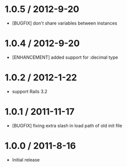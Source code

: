 # 1.0.5 / 2012-9-20

* [BUGFIX] don't share variables between instances

# 1.0.4 / 2012-9-20

* [ENHANCEMENT] added support for :decimal type

# 1.0.2 / 2012-1-22

* support Rails 3.2

# 1.0.1 / 2011-11-17

* [BUGFIX] fixing extra slash in load path of old init file

# 1.0.0 / 2011-8-16

* Initial release
